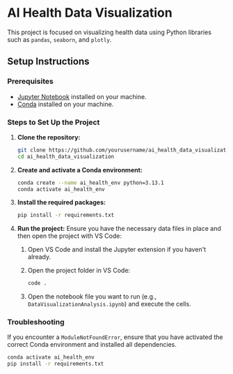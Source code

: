 # AI Health Data Visualization

This project is focused on visualizing health data using Python libraries such as `pandas`, `seaborn`, and `plotly`.

## Setup Instructions

### Prerequisites
- [Jupyter Notebook](https://jupyter.org/install) installed on your machine.
- [Conda](https://docs.conda.io/projects/conda/en/latest/user-guide/install/index.html) installed on your machine.


### Steps to Set Up the Project

1. **Clone the repository:**

    ```bash
    git clone https://github.com/yourusername/ai_health_data_visualization.git
    cd ai_health_data_visualization
    ```

2. **Create and activate a Conda environment:**

    ```bash
    conda create --name ai_health_env python=3.13.1
    conda activate ai_health_env
    ```

3. **Install the required packages:**

    ```bash
    pip install -r requirements.txt
    ```

4. **Run the project:**
    Ensure you have the necessary data files in place and then open the project with VS Code:

    1. Open VS Code and install the Jupyter extension if you haven't already.

    2. Open the project folder in VS Code:

        ```bash
        code .
        ```

    3. Open the notebook file you want to run (e.g., `DataVisualizationAnalysis.ipynb`) and execute the cells.

### Troubleshooting

If you encounter a `ModuleNotFoundError`, ensure that you have activated the correct Conda environment and installed all dependencies.

```bash
conda activate ai_health_env
pip install -r requirements.txt